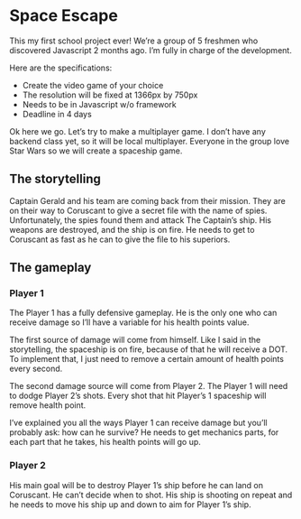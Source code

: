 # Space Escape

This my first school project ever! We’re a group of 5 freshmen who discovered Javascript 2 months ago. I’m fully in charge of the development.

Here are the specifications:

- Create the video game of your choice
- The resolution will be fixed at 1366px by 750px
- Needs to be in Javascript w/o framework
- Deadline in 4 days

Ok here we go. Let’s try to make a multiplayer game. I don’t have any backend class yet, so it will be local multiplayer. Everyone in the group love Star Wars so we will create a spaceship game.

## The storytelling

Captain Gerald and his team are coming back from their mission. They are on their way to Coruscant to give a secret file with the name of spies. Unfortunately, the spies found them and attack The Captain’s ship. His weapons are destroyed, and the ship is on fire. He needs to get to Coruscant as fast as he can to give the file to his superiors.

## The gameplay

### Player 1

The Player 1 has a fully defensive gameplay. He is the only one who can receive damage so I’ll have a variable for his health points value.

The first source of damage will come from himself. Like I said in the storytelling, the spaceship is on fire, because of that he will receive a DOT. To implement that, I just need to remove a certain amount of health points every second.

The second damage source will come from Player 2. The Player 1 will need to dodge Player 2’s shots. Every shot that hit Player’s 1 spaceship will remove health point.

I’ve explained you all the ways Player 1 can receive damage but you’ll probably ask: how can he survive? He needs to get mechanics parts, for each part that he takes, his health points will go up.

### Player 2

His main goal will be to destroy Player 1’s ship before he can land on Coruscant. He can’t decide when to shot. His ship is shooting on repeat and he needs to move his ship up and down to aim for Player 1’s ship.
